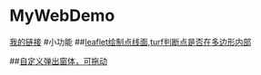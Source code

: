 # MyWebDemo


[我的链接](https://clbouc.github.io/BSCode/)
#小功能
##[leaflet绘制点线面,turf判断点是否在多边形内部](https://clbouc.github.io/BSCode/public/models/gis/turf.html)  

##[自定义弹出窗体，可拖动](https://clbouc.github.io/BSCode/public/models/html/101-divpop.html)  


